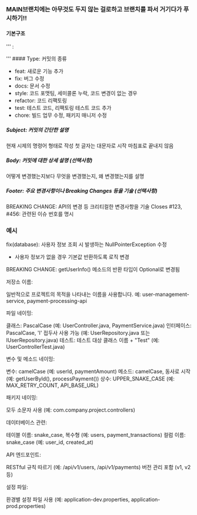 ### MAIN브랜치에는 아무것도 두지 않는 걸로하고 브랜치를 파서 거기다가 푸시하기!!

#### 기본구조
'''
<type>: <subject>

<body>

<footer>
'''
#### Type: 커밋의 종류

- feat: 새로운 기능 추가
- fix: 버그 수정
- docs: 문서 수정
- style: 코드 포맷팅, 세미콜론 누락, 코드 변경이 없는 경우
- refactor: 코드 리팩토링
- test: 테스트 코드, 리팩토링 테스트 코드 추가
- chore: 빌드 업무 수정, 패키지 매니저 수정

##### Subject: 커밋의 간단한 설명

현재 시제의 명령어 형태로 작성
첫 글자는 대문자로 시작
마침표로 끝내지 않음

##### Body: 커밋에 대한 상세 설명 (선택사항)

어떻게 변경했는지보다 무엇을 변경했는지, 왜 변경했는지를 설명

##### Footer: 주요 변경사항이나 Breaking Changes 등을 기술 (선택사항)

BREAKING CHANGE: API의 변경 등 크리티컬한 변경사항을 기술
Closes #123, #456: 관련된 이슈 번호를 명시

### 예시

fix(database): 사용자 정보 조회 시 발생하는 NullPointerException 수정

- 사용자 정보가 없을 경우 기본값 반환하도록 로직 변경

BREAKING CHANGE: getUserInfo() 메소드의 반환 타입이 Optional<UserInfo>로 변경됨

저장소 이름:

일반적으로 프로젝트의 목적을 나타내는 이름을 사용합니다.
예: user-management-service, payment-processing-api

파일 네이밍:

클래스: PascalCase (예: UserController.java, PaymentService.java)
인터페이스: PascalCase, 'I' 접두사 사용 가능 (예: UserRepository.java 또는 IUserRepository.java)
테스트: 테스트 대상 클래스 이름 + "Test" (예: UserControllerTest.java)


변수 및 메소드 네이밍:

변수: camelCase (예: userId, paymentAmount)
메소드: camelCase, 동사로 시작 (예: getUserById(), processPayment())
상수: UPPER_SNAKE_CASE (예: MAX_RETRY_COUNT, API_BASE_URL)


패키지 네이밍:

모두 소문자 사용 (예: com.company.project.controllers)


데이터베이스 관련:

테이블 이름: snake_case, 복수형 (예: users, payment_transactions)
컬럼 이름: snake_case (예: user_id, created_at)


API 엔드포인트:

RESTful 규칙 따르기 (예: /api/v1/users, /api/v1/payments)
버전 관리 포함 (v1, v2 등)


설정 파일:

환경별 설정 파일 사용 (예: application-dev.properties, application-prod.properties)
